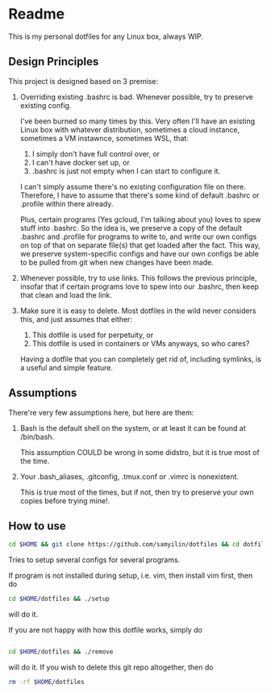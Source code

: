 # Readme

This is my personal dotfiles for any Linux box, always WIP.

## Design Principles

This project is designed based on 3 premise:

1. Overriding existing .bashrc is bad. Whenever possible, try to preserve
   existing config.

   I've been burned so many times by this. Very often I'll have an
   existing Linux box with whatever distribution, sometimes a cloud
   instance, sometimes a VM instawnce, sometimes WSL, that:
   1. I simply don't have full control over, or
   2. I can't have docker set up, or
   3. .bashrc is just not empty when I can start to configure it.

   I can't simply assume there's no existing configuration file on
   there.  Therefore, I have to assume that there's some kind of default
   .bashrc or .profile within there already.

   Plus, certain programs (Yes gcloud, I'm talking about you) loves to
   spew stuff into .bashrc. So the idea is, we preserve a copy of the
   default .bashrc and .profile for programs to write to, and write our
   own configs on top of that on separate file(s) that get loaded after
   the fact. This way, we preserve system-specific configs and have our
   own configs be able to be pulled from git when new changes have been
   made.
2. Whenever possible, try to use links. This follows the previous
   principle, insofar that if certain programs love to spew into our
   .bashrc, then keep that clean and load the link.
3. Make sure it is easy to delete. Most dotfiles in the wild never
   considers this, and just assumes that either:
   1. This dotfile is used for perpetuity, or
   2. This dotfile is used in containers or VMs anyways, so who cares?

   Having a dotfile that you can completely get rid of, including
   symlinks, is a useful and simple feature.

## Assumptions

There're very few assumptions here, but here are them:

1. Bash is the default shell on the system, or at least it can be found
   at /bin/bash.

   This assumption COULD be wrong in some didstro, but it is true most 
   of the time.
2. Your .bash_aliases, .gitconfig, .tmux.conf or .vimrc is nonexistent.

   This is true most of the times, but if not, then try to preserve your
   own copies before trying mine!.

## How to use

```bash 
cd $HOME && git clone https://github.com/samyilin/dotfiles && cd dotfiles && ./setup 

``` 

Tries to setup several configs for several
programs.

If program is not installed during setup, i.e. vim, then install vim
first, then do

```bash 
cd $HOME/dotfiles && ./setup
``` 

will do it. 

If you are not happy with how this dotfile works, simply do

```bash

cd $HOME/dotfiles && ./remove

```
will do it. If you wish to delete this git repo altogether, then do

```bash
rm -rf $HOME/dotfiles
```


